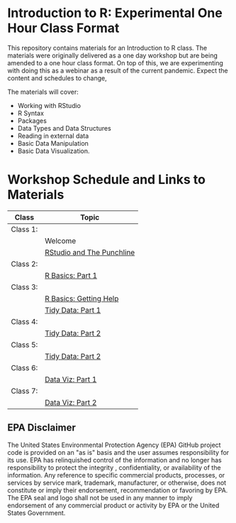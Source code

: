 # Introduction to R: Experimental One Hour Class Format

This repository contains materials for an Introduction to R class.  The materials were originally delivered as a one day workshop but are being amended to a one hour class format.  On top of this, we are experimenting with doing this as a webinar as a result of the current pandemic.  Expect the content and schedules to change,

The materials will cover:

- Working with RStudio
- R Syntax
- Packages
- Data Types and Data Structures
- Reading in external data
- Basic Data Manipulation
- Basic Data Visualization.

# Workshop Schedule and Links to Materials

|Class                      |Topic                                             | 
|---------------------------|--------------------------------------------------| 
|Class 1:                   |                                                  |
|                           |Welcome                                           |
|                           |[RStudio and The Punchline](lessons/01_rstudio.md)|
|Class 2:                   |                                                  |
|                           |[R Basics: Part 1](lessons/02_r_basics.md)        |
|Class 3:                   |                                                  |
|                           |[R Basics: Getting Help](lessons/02_r_basics.md#getting-help)|
|                           |[Tidy Data: Part 1](lessons/03_tidy_data_in_r_1.md)|
|Class 4:                   |                                                  |
|                           |[Tidy Data: Part 2](lessons/03_tidy_data_in_r_2.md)|
|Class 5:                   |                                                  |
|                           |[Tidy Data: Part 2](lessons/03_tidy_data_in_r.md) |
|Class 6:                   |                                                  |
|                           |[Data Viz: Part 1](lessons/04_data_viz_with_ggplot2.md)|
|Class 7:                   |                                                  |
|                           |[Data Viz: Part 2](lessons/04_data_viz_with_ggplot2.md)|

## EPA Disclaimer
The United States Environmental Protection Agency (EPA) GitHub project code is provided on an "as is" basis and the user assumes responsibility for its use. EPA has relinquished control of the information and no longer has responsibility to protect the integrity , confidentiality, or availability of the information. Any reference to specific commercial products, processes, or services by service mark, trademark, manufacturer, or otherwise, does not constitute or imply their endorsement, recommendation or favoring by EPA. The EPA seal and logo shall not be used in any manner to imply endorsement of any commercial product or activity by EPA or the United States Government.